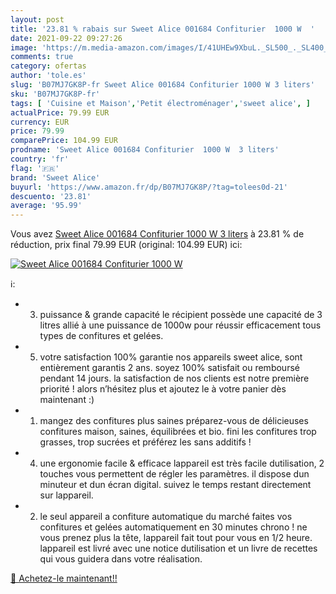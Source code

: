 ```yaml
---
layout: post
title: '23.81 % rabais sur Sweet Alice 001684 Confiturier  1000 W  '
date: 2021-09-22 09:27:26
image: 'https://m.media-amazon.com/images/I/41UHEw9XbuL._SL500_._SL400_.jpg'
comments: true
category: ofertas
author: 'tole.es'
slug: 'B07MJ7GK8P-fr Sweet Alice 001684 Confiturier 1000 W 3 liters'
sku: 'B07MJ7GK8P-fr'
tags: [ 'Cuisine et Maison','Petit électroménager','sweet alice', ]
actualPrice: 79.99 EUR
currency: EUR
price: 79.99
comparePrice: 104.99 EUR
prodname: 'Sweet Alice 001684 Confiturier  1000 W  3 liters'
country: 'fr'
flag: '🇫🇷'
brand: 'Sweet Alice'
buyurl: 'https://www.amazon.fr/dp/B07MJ7GK8P/?tag=tolees0d-21'
descuento: '23.81'
average: '95.99'
---
```


Vous avez [Sweet Alice 001684 Confiturier  1000 W  3 liters](https://www.amazon.fr/dp/B07MJ7GK8P/?tag=tolees0d-21)  à  23.81 % de réduction, prix final  79.99 EUR (original: 104.99 EUR) ici:

[![Sweet Alice 001684 Confiturier  1000 W  ](https://m.media-amazon.com/images/I/41UHEw9XbuL._SL500_._SL400_.jpg)](https://www.amazon.fr/dp/B07MJ7GK8P/?tag=tolees0d-21)

ℹ️:

- 3. puissance & grande capacité le récipient possède une capacité de 3 litres allié à une puissance de 1000w pour réussir efficacement tous types de confitures et gelées.
- 5. votre satisfaction 100% garantie nos appareils sweet alice, sont entièrement garantis 2 ans. soyez 100% satisfait ou remboursé pendant 14 jours. la satisfaction de nos clients est notre première priorité ! alors n’hésitez plus et ajoutez le à votre panier dès maintenant :)
- 1. mangez des confitures plus saines préparez-vous de délicieuses confitures maison, saines, équilibrées et bio. fini les confitures trop grasses, trop sucrées et préférez les sans additifs !
- 4. une ergonomie facile & efficace lappareil est très facile dutilisation, 2 touches vous permettent de régler les paramètres. il dispose dun minuteur et dun écran digital. suivez le temps restant directement sur lappareil.
- 2. le seul appareil a confiture automatique du marché faites vos confitures et gelées automatiquement en 30 minutes chrono ! ne vous prenez plus la tête, lappareil fait tout pour vous en 1/2 heure. lappareil est livré avec une notice dutilisation et un livre de recettes qui vous guidera dans votre réalisation.

[🛒 Achetez-le maintenant!!](https://www.amazon.fr/dp/B07MJ7GK8P/?tag=tolees0d-21)
